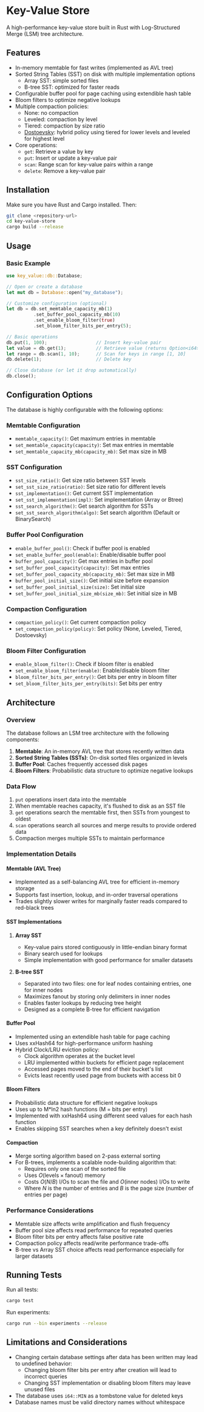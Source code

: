 # Key-Value Store

A high-performance key-value store built in Rust with Log-Structured Merge (LSM) tree architecture.

## Features

- In-memory memtable for fast writes (implemented as AVL tree)
- Sorted String Tables (SST) on disk with multiple implementation options
  - Array SST: simple sorted files
  - B-tree SST: optimized for faster reads
- Configurable buffer pool for page caching using extendible hash table
- Bloom filters to optimize negative lookups
- Multiple compaction policies:
  - None: no compaction
  - Leveled: compaction by level
  - Tiered: compaction by size ratio
  - [Dostoevsky](https://scholar.harvard.edu/files/stratos/files/dostoevskykv.pdf): hybrid policy using tiered for lower levels and leveled for highest level
- Core operations:
  - `get`: Retrieve a value by key
  - `put`: Insert or update a key-value pair
  - `scan`: Range scan for key-value pairs within a range
  - `delete`: Remove a key-value pair

## Installation

Make sure you have Rust and Cargo installed. Then:

```bash
git clone <repository-url>
cd key-value-store
cargo build --release
```

## Usage

### Basic Example

```rust
use key_value::db::Database;

// Open or create a database
let mut db = Database::open("my_database");

// Customize configuration (optional)
let db = db.set_memtable_capacity_mb(1)
          .set_buffer_pool_capacity_mb(10)
          .set_enable_bloom_filter(true)
          .set_bloom_filter_bits_per_entry(5);

// Basic operations
db.put(1, 100);                  // Insert key-value pair
let value = db.get(1);           // Retrieve value (returns Option<i64>)
let range = db.scan(1, 10);      // Scan for keys in range [1, 10]
db.delete(1);                    // Delete key

// Close database (or let it drop automatically)
db.close();
```

## Configuration Options

The database is highly configurable with the following options:

### Memtable Configuration

- `memtable_capacity()`: Get maximum entries in memtable
- `set_memtable_capacity(capacity)`: Set max entries in memtable
- `set_memtable_capacity_mb(capacity_mb)`: Set max size in MB

### SST Configuration

- `sst_size_ratio()`: Get size ratio between SST levels
- `set_sst_size_ratio(ratio)`: Set size ratio for different levels
- `sst_implementation()`: Get current SST implementation
- `set_sst_implementation(impl)`: Set implementation (Array or Btree)
- `sst_search_algorithm()`: Get search algorithm for SSTs
- `set_sst_search_algorithm(algo)`: Set search algorithm (Default or BinarySearch)

### Buffer Pool Configuration

- `enable_buffer_pool()`: Check if buffer pool is enabled
- `set_enable_buffer_pool(enable)`: Enable/disable buffer pool
- `buffer_pool_capacity()`: Get max entries in buffer pool
- `set_buffer_pool_capacity(capacity)`: Set max entries
- `set_buffer_pool_capacity_mb(capacity_mb)`: Set max size in MB
- `buffer_pool_initial_size()`: Get initial size before expansion
- `set_buffer_pool_initial_size(size)`: Set initial size
- `set_buffer_pool_initial_size_mb(size_mb)`: Set initial size in MB

### Compaction Configuration

- `compaction_policy()`: Get current compaction policy
- `set_compaction_policy(policy)`: Set policy (None, Leveled, Tiered, Dostoevsky)

### Bloom Filter Configuration

- `enable_bloom_filter()`: Check if bloom filter is enabled
- `set_enable_bloom_filter(enable)`: Enable/disable bloom filter
- `bloom_filter_bits_per_entry()`: Get bits per entry in bloom filter
- `set_bloom_filter_bits_per_entry(bits)`: Set bits per entry

## Architecture

### Overview

The database follows an LSM tree architecture with the following components:

1. **Memtable**: An in-memory AVL tree that stores recently written data
2. **Sorted String Tables (SSTs)**: On-disk sorted files organized in levels
3. **Buffer Pool**: Caches frequently accessed disk pages
4. **Bloom Filters**: Probabilistic data structure to optimize negative lookups

### Data Flow

1. `put` operations insert data into the memtable
2. When memtable reaches capacity, it's flushed to disk as an SST file
3. `get` operations search the memtable first, then SSTs from youngest to oldest
4. `scan` operations search all sources and merge results to provide ordered data
5. Compaction merges multiple SSTs to maintain performance

### Implementation Details

#### Memtable (AVL Tree)
- Implemented as a self-balancing AVL tree for efficient in-memory storage
- Supports fast insertion, lookup, and in-order traversal operations
- Trades slightly slower writes for marginally faster reads compared to red-black trees

#### SST Implementations
1. **Array SST**
   - Key-value pairs stored contiguously in little-endian binary format
   - Binary search used for lookups
   - Simple implementation with good performance for smaller datasets

2. **B-tree SST**
   - Separated into two files: one for leaf nodes containing entries, one for inner nodes
   - Maximizes fanout by storing only delimiters in inner nodes
   - Enables faster lookups by reducing tree height
   - Designed as a complete B-tree for efficient navigation

#### Buffer Pool
- Implemented using an extendible hash table for page caching
- Uses xxHash64 for high-performance uniform hashing
- Hybrid Clock/LRU eviction policy:
  - Clock algorithm operates at the bucket level
  - LRU implemented within buckets for efficient page replacement
  - Accessed pages moved to the end of their bucket's list
  - Evicts least recently used page from buckets with access bit 0

#### Bloom Filters
- Probabilistic data structure for efficient negative lookups
- Uses up to M*ln2 hash functions (M = bits per entry)
- Implemented with xxHash64 using different seed values for each hash function
- Enables skipping SST searches when a key definitely doesn't exist

#### Compaction
- Merge sorting algorithm based on 2-pass external sorting
- For B-trees, implements a scalable node-building algorithm that:
  - Requires only one scan of the sorted file
  - Uses $O(\text{levels} \times \text{fanout})$ memory
  - Costs $O(N/B)$ I/Os to scan the file and $O(\text{inner nodes})$ I/Os to write
  - Where $N$ is the number of entries and $B$ is the page size (number of entries per page)

### Performance Considerations

- Memtable size affects write amplification and flush frequency
- Buffer pool size affects read performance for repeated queries
- Bloom filter bits per entry affects false positive rate
- Compaction policy affects read/write performance trade-offs
- B-tree vs Array SST choice affects read performance especially for larger datasets

## Running Tests

Run all tests:

```bash
cargo test
```

Run experiments:

```bash
cargo run --bin experiments --release
```

## Limitations and Considerations

- Changing certain database settings after data has been written may lead to undefined behavior:
  - Changing bloom filter bits per entry after creation will lead to incorrect queries
  - Changing SST implementation or disabling bloom filters may leave unused files
- The database uses `i64::MIN` as a tombstone value for deleted keys
- Database names must be valid directory names without whitespace 
